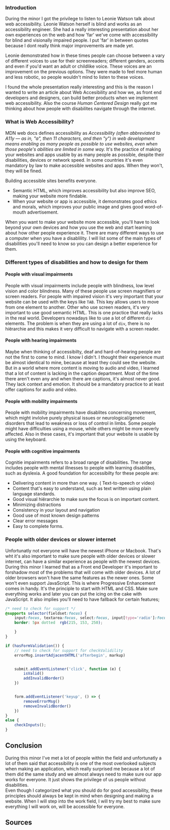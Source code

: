 ### Introduction
During the minor I got the privilege to listen to Leonie Watson talk about web accessibility. Leonie Watson herself is blind and works as an accessibility engineer. She had a really interesting presentation about her own experiences on the web and how 'far' we've come with accessibility for blind and visionally impaired people. I put 'far' in between quotes because I dont really think major improvements are made yet.

Leonie demonstrated how in these times people can choose between a vary of different voices to use for their screenreaders; different genders, accents and even if you'd want an adult or childlike voice. These voices are an improvement on the previous options. They were made to feel more human and less robotic, so people wouldn't mind to listen to these voices.

I found the whole presentation really interesting and this is the reason I wanted to write an article about Web Accesibility and how we, as front end developers and designers, can build better products when we implement web accessibility. Also the course _Human Centered Design_ really got me thinking about how people with disabilites navigate through the internet. 

### What is Web Accessibility?
MDN web docs defines accessibility as _Accessibility (often abbreviated to A11y — as in, "a", then 11 characters, and then "y") in web development means enabling as many people as possible to use websites, even when those people's abilities are limited in some way._
It's the practice of making your websites and apps usable by as many people as possible, despite their disabilities, devices or network speed. In some countries it's even mandatory by law to make accessible websites and apps. When they won't, they will be fined.

Building accessible sites benefits everyone.
* Semantic HTML, which improves accessibility but also improve SEO, making your website more findable.
* When your website or app is accessible, it demonstrates good ethics and morals, which improves your public image and gives good word-of-mouth advertisement.

When you want to make your website more accessible, you'll have to look beyond your own devices and how you use the web and start learning about how other people experience it. There are many different ways to use a computer when you have a disablility. I will list some of the main types of disabilities you'll need to know so you can design a better experience for them.


### Different types of disabilities and how to design for them
#### People with visual impairments
People with visual impairments include people with blindness, low level vision and color blindness. Many of these people use screen magnifiers or screen readers. For people with impaired vision it's very important that your website can be used with the keys like `TAB`. This key allows users to move from one element to another. 
Other who use screen readers, it's very important to use good semantic HTML. This is one practice that really lacks in the real world. Developers nowadays like to use a lot of different `div` elements. The problem is when they are using a lot of `div`, there is no hiërarchie and this makes it very difficult to navigate with a screen reader.

#### People with hearing impairments
Maybe when thinking of accessibilty, deaf and hard-of-hearing people are not the first to come to mind. I know I didn't. I thought their experience must be almost identical to mine, because at least they could see the website. But in a world where more content is moving to audio and video, I learned that a lot of content is lacking in the caption department. Most of the time there aren't even any and when there are captions, it's almost never good. They lack context and emotion. 
It should be a mandatory practice to at least offer captions for audio and video. 

#### People with mobility impairments
People with mobility impairments have disablites concerning movement, which might invlolve purely physical issues or neurological/genetic disorders that lead to weakness or loss of control in limbs. Some people might have difficulties using a mouse, while others might be more severly affected.
Also in these cases, it's important that your website is usable by using the keyboard.

#### People with cognitive impairments
Cognitie impairments refers to a broad range of disabilities. The range includes people with mental illnesses to people with learning disabilites, such as dyslexia. 
A good foundation for accessibilty for these people are:
* Delivering content in more than one way. ( Text-to-speech or video)
* Content that's easy to understand, such as text written using plain language standards.
* Good visual hiërarchie to make sure the focus is on important content.
* Minimizing distractions
* Consistency in your layout and navigation
* Good use of most known design patterns
* Clear error messages
* Easy to complete forms.

### People with older devices or slower internet
Unfortunatly not everyone will have the newest iPhone or Macbook. That's wht it's also important to make sure people with older devices or slower internet, can have a similar experience as people with the newest devices. 
During this minor I learned that as a Front end Developer it's important to forshadow most of the problems that will come with older devices. A lot of older browsers won't have the same features as the newer ones. Some won't even support JavaScript. This is where Progressive Enhancement comes in handy. It's the principle to start with HTML and CSS. Make sure everything works and later you can put the icing on the cake with JavaScript. It also implies you'll need to have fallback for certain features;

```css
/* need to check for support */
@supports selector(fieldset:focus) {
    input:focus, textarea:focus, select:focus, input[type='radio']:focus + label{
    border: 5px dotted  rgb(215, 153, 250);

    }
}

```

```js
if (hasFormValidation()) {
    // need to check for support for checkValidility
    errorMsg.insertAdjacentHTML('afterbegin', markup)


    submit.addEventListener('click', function (e) {
        isValid()
        addInvalidBorder()
    })


    form.addEventListener('keyup', () => {
        removeErrorMsg()
        removeInvalidBorder()
    })
}
else {
    checkInputs();
}
```

## Conclusion
During this minor I've met a lot of people within the field and unfortunatly a lot of them said that accessibility is one of the most overlooked subjects when making an application, which really surprised me because a lot of them did the same study and we almost always need to make sure our app works for everyone. It just shows the privilege of us people without disabilities.   
Even though I categorized what you should do for good accessibility, these principles should always be kept in mind when designing and making a website. When I will step into the work field, I will try my best to make sure everything I will work on, will be accessible for everyone. 


## Sources
[](https://monsido.com/web-accessibility)
[](https://developer.mozilla.org/en-US/docs/Learn/Accessibility/What_is_accessibility)
[](https://developer.mozilla.org/en-US/docs/Web/Accessibility)
